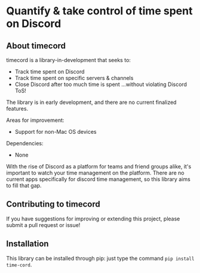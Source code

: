 # Quantify & take control of time spent on Discord
## About timecord

timecord is a library-in-development that seeks to:
- Track time spent on Discord
- Track time spent on specific servers & channels
- Close Discord after too much time is spent
...without violating Discord ToS!

The library is in early development, and there are no current finalized features.

Areas for improvement:
- Support for non-Mac OS devices

Dependencies:
- None

With the rise of Discord as a platform for teams and friend groups alike, it's important to watch your time management on the platform. There are no current apps specifically for discord time management, so this library aims to fill that gap.  

## Contributing to timecord

If you have suggestions for improving or extending this project, please submit a pull request or issue! 

## Installation

This library can be installed through pip: just type the command  ``pip install time-cord``. 
